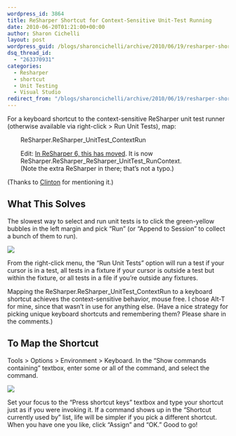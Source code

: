 ```yaml
---
wordpress_id: 3864
title: ReSharper Shortcut for Context-Sensitive Unit-Test Running
date: 2010-06-20T01:21:00+00:00
author: Sharon Cichelli
layout: post
wordpress_guid: /blogs/sharoncichelli/archive/2010/06/19/resharper-shortcut-for-context-sensitive-unit-test-running.aspx
dsq_thread_id:
  - "263370931"
categories:
  - Resharper
  - shortcut
  - Unit Testing
  - Visual Studio
redirect_from: "/blogs/sharoncichelli/archive/2010/06/19/resharper-shortcut-for-context-sensitive-unit-test-running.aspx/"
---
```

For a keyboard shortcut to the context-sensitive ReSharper unit test runner (otherwise available via right-click > Run Unit Tests), map:

<p style="padding-left: 30px">
  ReSharper.ReSharper_UnitTest_ContextRun
</p>

<p style="padding-left: 30px">
  Edit: <a href="http://blogs.jetbrains.com/dotnet/2011/06/resharper-60-release-candidate/#comment-331090">In ReSharper 6, this has moved</a>. It is now<br /> ReSharper.ReSharper_ReSharper_UnitTest_RunContext.<br />(Note the extra ReSharper in there; that&#8217;s not a typo.)
</p>

(Thanks to [Clinton](http://handcraftsman.wordpress.com/) for mentioning it.)

## What This Solves

The slowest way to select and run unit tests is to click the green-yellow bubbles in the left margin and pick &#8220;Run&#8221; (or &#8220;Append to Session&#8221; to collect a bunch of them to run).

![](//lostechies.com/sharoncichelli/files/2011/03/ResharperTestRunner.png)

From the right-click menu, the &#8220;Run Unit Tests&#8221; option will run a test if your cursor is in a test, all tests in a fixture if your cursor is outside a test but within the fixture, or all tests in a file if you&#8217;re outside any fixtures.

Mapping the ReSharper.ReSharper\_UnitTest\_ContextRun to a keyboard shortcut achieves the context-sensitive behavior, mouse free. I chose Alt-T for mine, since that wasn&#8217;t in use for anything else. (Have a nice strategy for picking unique keyboard shortcuts and remembering them? Please share in the comments.)

## To Map the Shortcut

Tools > Options > Environment > Keyboard. In the &#8220;Show commands containing&#8221; textbox, enter some or all of the command, and select the command.

![](//lostechies.com/sharoncichelli/files/2011/03/MapResharperShortcut.png)

Set your focus to the &#8220;Press shortcut keys&#8221; textbox and type your shortcut just as if you were invoking it. If a command shows up in the &#8220;Shortcut currently used by&#8221; list, life will be simpler if you pick a different shortcut. When you have one you like, click &#8220;Assign&#8221; and &#8220;OK.&#8221; Good to go!